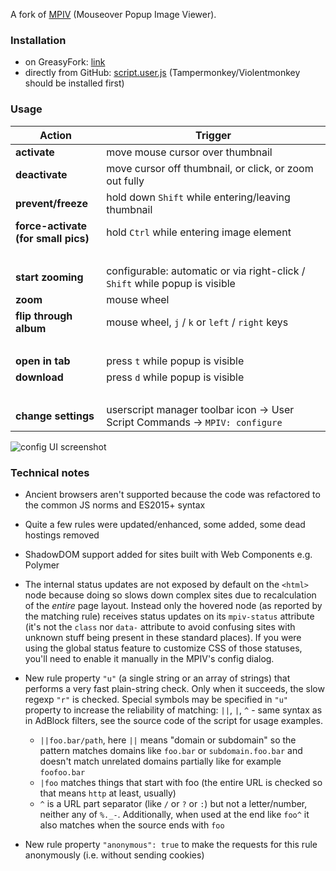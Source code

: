 A fork of [MPIV](https://greasyfork.org/en/scripts/404-mouseover-popup-image-viewer/) (Mouseover Popup Image Viewer).

### Installation

* on GreasyFork: [link](https://greasyfork.org/scripts/394820)
* directly from GitHub: [script.user.js](https://github.com/tophf/mpiv/raw/master/script.user.js) (Tampermonkey/Violentmonkey should be installed first)

### Usage

Action | Trigger
---|---
**activate** | move mouse cursor over thumbnail
**deactivate** | move cursor off thumbnail, or click, or zoom out fully
**prevent/freeze** | hold down <code>Shift</code> while entering/leaving thumbnail
**force-activate<br>(for small pics)** | hold <code>Ctrl</code> while entering image element
&nbsp; |
**start zooming** | configurable: automatic or via right-click / <code>Shift</code> while popup is visible
**zoom** | mouse wheel
**flip through album** | mouse wheel, <code>j</code> / <code>k</code> or <code>left</code> / <code>right</code> keys
&nbsp; |
**open in tab** | press <code>t</code> while popup is visible
**download** | press <code>d</code> while popup is visible
&nbsp; |
**change settings** | userscript manager toolbar icon -> User Script Commands -> `MPIV: configure`

![config UI screenshot](https://i.imgur.com/RKzEHiA.png)

### Technical notes

* Ancient browsers aren't supported because the code was refactored to the common JS norms and ES2015+ syntax
* Quite a few rules were updated/enhanced, some added, some dead hostings removed
* ShadowDOM support added for sites built with Web Components e.g. Polymer
* The internal status updates are not exposed by default on the `<html>` node because doing so slows down complex sites due to recalculation of the *entire* page layout. Instead only the hovered node (as reported by the matching rule) receives status updates on its `mpiv-status` attribute (it's not the `class` nor `data-` attribute to avoid confusing sites with unknown stuff being present in these standard places). If you were using the global status feature to customize CSS of those statuses, you'll need to enable it manually in the MPIV's config dialog.
* New rule property `"u"` (a single string or an array of strings) that performs a very fast plain-string check. Only when it succeeds, the slow regexp `"r"` is checked. Special symbols may be specified in `"u"` property to increase the reliability of matching: `||`, `|`, `^` - same syntax as in AdBlock filters, see the source code of the script for usage examples.

    * `||foo.bar/path`, here `||` means "domain or subdomain" so the pattern matches domains like `foo.bar` or `subdomain.foo.bar` and doesn't match unrelated domains partially like for example `foofoo.bar`
    * `|foo` matches things that start with foo (the entire URL is checked so that means `http` at least, usually)
    * `^` is a URL part separator (like `/` or `?` or `:`) but not a letter/number, neither any of `%._-`. Additionally, when used at the end like `foo^` it also matches when the source ends with `foo`
* New rule property `"anonymous": true` to make the requests for this rule anonymously (i.e. without sending cookies)
